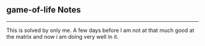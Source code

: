 <h2>game-of-life Notes</h2><hr>This is solved by only me. A few days before I am not at that much good at the matrix and now i am doing very well in it. 